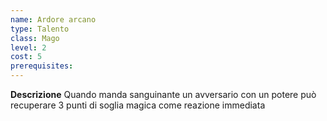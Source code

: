 ```yaml
---
name: Ardore arcano
type: Talento
class: Mago
level: 2
cost: 5
prerequisites: 
---
```


**Descrizione**
Quando manda sanguinante un avversario con un potere può recuperare 3 punti di
soglia magica come reazione immediata